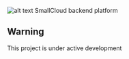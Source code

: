 ![alt text](http://www.abilio.dk/wp-content/uploads/2016/02/smallcloud-logo.png "SmallCloud")
SmallCloud backend platform

## Warning
This project is under active development
